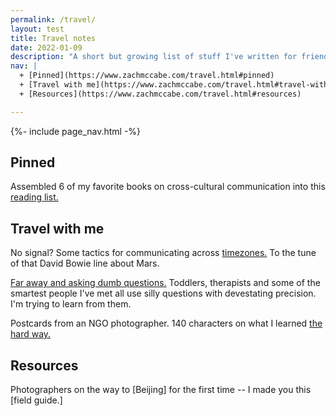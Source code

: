 ```yaml
---
permalink: /travel/
layout: test
title: Travel notes
date: 2022-01-09
description: "A short but growing list of stuff I've written for friends who are on the road."
nav: |
  + [Pinned](https://www.zachmccabe.com/travel.html#pinned)
  + [Travel with me](https://www.zachmccabe.com/travel.html#travel-with-me)
  + [Resources](https://www.zachmccabe.com/travel.html#resources)

---
```



{%- include page_nav.html -%}


## Pinned

Assembled 6 of my favorite books on cross-cultural communication into this [reading list.]

[reading list.]: https://www.zachmccabe.com/travel/reading-list.html




## Travel with me

No signal? Some tactics for communicating across [timezones.] To the tune of that David Bowie line about Mars.

[Far away and asking dumb questions.] Toddlers, therapists and some of the smartest people I've met all use silly questions with devestating precision. I'm trying to learn from them.

Postcards from an NGO photographer. 140 characters on what I learned [the hard way.]

[timezones.]: https://www.zachmccabe.com/travel/timezones.html

[Far away and asking dumb questions.]: https://www.zachmccabe.com/travel/dumb-questions.html

[the hard way.]: https://www.zachmccabe.com/travel/postcard.html




## Resources

Photographers on the way to [Beijing] for the first time -- I made you this [field guide.]

[field guide]: https://www.zachmccabe.com/beijing

